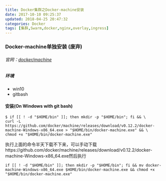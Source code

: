 ```yaml
---
title: Docker集群之Docker-machine安装
date: 2017-10-10 09:25:37
updated: 2018-04-25 20:47:32categories: Docker
tags: [集群,Swarm,docker,nginx,overlay,ingress]
---
```

### Docker-machine单独安装 (废弃)

###### 官网：[docker/machine](https://github.com/docker/machine)

##### 环境

* win10
* gitbash

#### 安装(On Windows with git bash)

```
$ if [[ ! -d "$HOME/bin" ]]; then mkdir -p "$HOME/bin"; fi && \
curl -L https://github.com/docker/machine/releases/download/v0.12.2/docker-machine-Windows-x86_64.exe > "$HOME/bin/docker-machine.exe" && \
chmod +x "$HOME/bin/docker-machine.exe"
```

执行上面的命令半天下载不下来，可以手动下载https://github.com/docker/machine/releases/download/v0.12.2/docker-machine-Windows-x86_64.exe然后执行

```
if [[ ! -d "$HOME/bin" ]]; then mkdir -p "$HOME/bin"; fi && mv docker-machine-Windows-x86_64.exe $HOME/bin/docker-machine.exe && chmod +x "$HOME/bin/docker-machine.exe"
```

